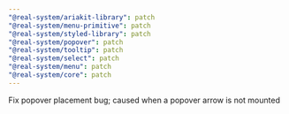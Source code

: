 ```yaml
---
"@real-system/ariakit-library": patch
"@real-system/menu-primitive": patch
"@real-system/styled-library": patch
"@real-system/popover": patch
"@real-system/tooltip": patch
"@real-system/select": patch
"@real-system/menu": patch
"@real-system/core": patch
---
```


Fix popover placement bug; caused when a popover arrow is not mounted
